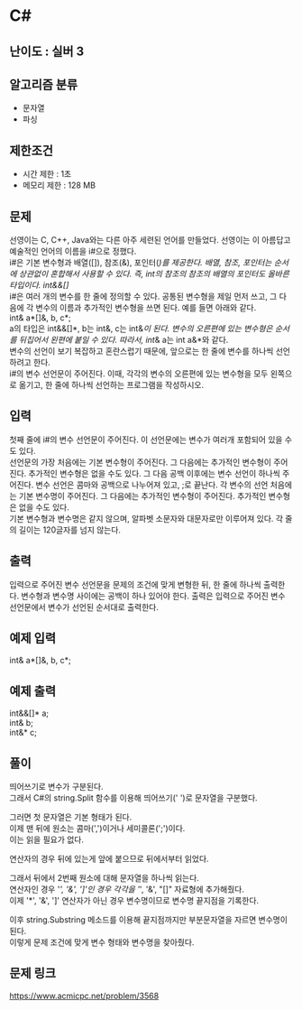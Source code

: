 # C#

## 난이도 : 실버 3

## 알고리즘 분류
  - 문자열
  - 파싱

## 제한조건
  - 시간 제한 : 1초
  - 메모리 제한 : 128 MB

## 문제
선영이는 C, C++, Java와는 다른 아주 세련된 언어를 만들었다. 선영이는 이 아름답고 예술적인 언어의 이름을 i#으로 정했다.<br/>
i#은 기본 변수형과 배열([]), 참조(&), 포인터(*)를 제공한다. 배열, 참조, 포인터는 순서에 상관없이 혼합해서 사용할 수 있다. 즉, int의 참조의 참조의 배열의 포인터도 올바른 타입이다. int&&[]*<br/>
i#은 여러 개의 변수를 한 줄에 정의할 수 있다. 공통된 변수형을 제일 먼저 쓰고, 그 다음에 각 변수의 이름과 추가적인 변수형을 쓰면 된다. 예를 들면 아래와 같다.<br/>
int& a*[]&, b, c*;<br/>
a의 타입은 int&&[]*, b는 int&, c는 int&*이 된다. 변수의 오른편에 있는 변수형은 순서를 뒤집어서 왼편에 붙일 수 있다. 따라서, int*& a는 int a&*와 같다.<br/>
변수의 선언이 보기 복잡하고 혼란스럽기 때문에, 앞으로는 한 줄에 변수를 하나씩 선언하려고 한다.<br/>
i#의 변수 선언문이 주어진다. 이때, 각각의 변수의 오른편에 있는 변수형을 모두 왼쪽으로 옮기고, 한 줄에 하나씩 선언하는 프로그램을 작성하시오.<br/>


## 입력
첫째 줄에 i#의 변수 선언문이 주어진다. 이 선언문에는 변수가 여러개 포함되어 있을 수도 있다.<br/>
선언문의 가장 처음에는 기본 변수형이 주어진다. 그 다음에는 추가적인 변수형이 주어진다. 추가적인 변수형은 없을 수도 있다. 그 다음 공백 이후에는 변수 선언이 하나씩 주어진다. 변수 선언은 콤마와 공백으로 나누어져 있고, ;로 끝난다. 각 변수의 선언 처음에는 기본 변수명이 주어진다. 그 다음에는 추가적인 변수형이 주어진다. 추가적인 변수형은 없을 수도 있다.<br/>
기본 변수형과 변수명은 같지 않으며, 알파벳 소문자와 대문자로만 이루어져 있다. 각 줄의 길이는 120글자를 넘지 않는다.<br/>


## 출력
입력으로 주어진 변수 선언문을 문제의 조건에 맞게 변형한 뒤, 한 줄에 하나씩 출력한다. 변수형과 변수명 사이에는 공백이 하나 있어야 한다. 출력은 입력으로 주어진 변수 선언문에서 변수가 선언된 순서대로 출력한다.<br/>


## 예제 입력
int& a*[]&, b, c*;<br/>


## 예제 출력
int&&[]* a;<br/>
int& b;<br/>
int&* c;<br/>


## 풀이
띄어쓰기로 변수가 구분된다.<br/>
그래서 C#의 string.Split 함수를 이용해 띄어쓰기(' ')로 문자열을 구분했다.<br/>


그러면 첫 문자열은 기본 형태가 된다.<br/>
이제 맨 뒤에 원소는 콤마(',')이거나 세미콜론(';')이다.<br/>
이는 읽을 필요가 없다.<br/>


연산자의 경우 뒤에 있는게 앞에 붙으므로 뒤에서부터 읽었다.<br/>


그래서 뒤에서 2번째 원소에 대해 문자열을 하나씩 읽는다.<br/>
연산자인 경우 '*', '&', ']'인 경우 각각을 '*', '&', "[]" 자료형에 추가해줬다.<br/>
이제 '*', '&', ']' 연산자가 아닌 경우 변수명이므로 변수명 끝지점을 기록한다.<br/>


이후 string.Substring 메소드를 이용해 끝지점까지만 부분문자열을 자르면 변수명이 된다.<br/>
이렇게 문제 조건에 맞게 변수 형태와 변수명을 찾아줬다.<br/>


## 문제 링크
https://www.acmicpc.net/problem/3568